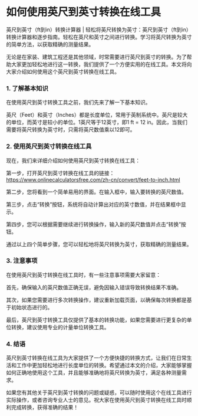 如何使用英尺到英寸转换在线工具
===============

英尺到英寸（ft到in）转换计算器 | 轻松将英尺转换为英寸：英尺到英寸（ft到in）转换计算器和逐步指南。轻松在英尺和英寸之间进行转换。学习将英尺转换为英寸的简单方法，以获取精确的测量结果。

无论是在家装、建筑工程还是其他领域，时常需要进行英尺到英寸的转换。为了帮助大家更加轻松地进行这一转换，我们提供了一个方便实用的在线工具。本文将向大家介绍如何使用这个英尺到英寸转换在线工具。

### 1. 了解基本知识

在使用英尺到英寸转换工具之前，我们先来了解一下基本知识。

英尺（Feet）和英寸（Inches）都是长度单位，常用于英制系统中。英尺是较大的单位，而英寸是较小的单位。1英尺等于12英寸，即1 ft = 12 in。因此，当我们需要将英尺转换为英寸时，只需将英尺数值乘以12即可。

### 2. 使用英尺到英寸转换在线工具

现在，我们来详细介绍如何使用英尺到英寸转换在线工具：

第一步，打开英尺到英寸转换在线工具的链接：<https://www.onlinecalculatorsfree.com/zh-cn/convert/feet-to-inch.html>

第二步，您将看到一个简单易用的界面。在输入框中，输入要转换的英尺数值。

第三步，点击“转换”按钮，系统将自动计算出对应的英寸数值，并在结果框中显示。

第四步，您可以根据需要继续进行转换操作，输入新的英尺数值并点击“转换”按钮。

通过以上四个简单步骤，您可以轻松地将英尺转换为英寸，获取精确的测量结果。

### 3. 注意事项

在使用英尺到英寸转换在线工具时，有一些注意事项需要大家留意：

首先，确保输入的英尺数值正确无误，避免因输入错误导致转换结果不准确。

其次，如果您需要进行多次转换操作，建议重新加载页面，以确保每次转换都是基于初始状态进行的。

最后，英尺到英寸转换工具仅提供了基本的转换功能，如果您需要进行更复杂的单位转换，建议使用专业的计量单位转换工具。

### 4. 结语

英尺到英寸转换在线工具为大家提供了一个方便快捷的转换方式，让我们在日常生活和工作中更加轻松地进行长度单位的转换。希望通过本文的介绍，大家能够掌握如何正确地使用这个工具，并且能够准确地将英尺转换为英寸，满足各种测量需求。

如果您有其他关于英尺到英寸转换的问题或疑惑，可以随时使用这个在线工具进行实际操作，或者咨询专业人士的意见。祝大家在使用英尺到英寸转换在线工具时顺利完成转换，获得准确的结果！